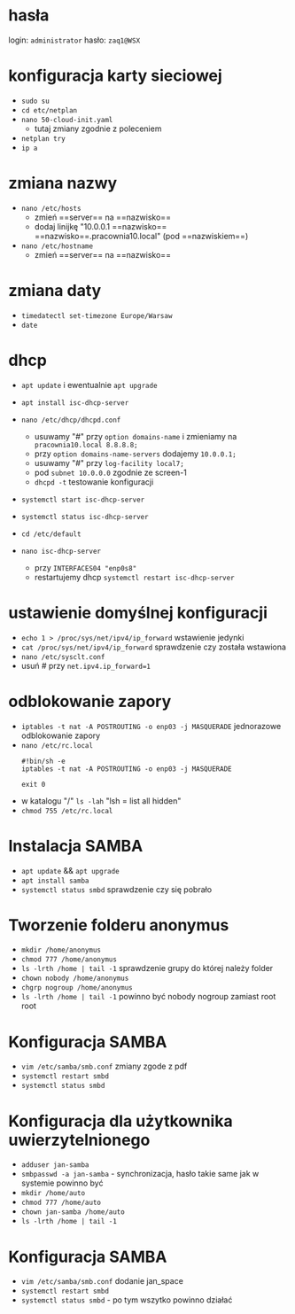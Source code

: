 # hasła 
login: `administrator`
hasło: `zaq1@WSX`

# konfiguracja karty sieciowej

- `sudo su`
- `cd etc/netplan`
- `nano 50-cloud-init.yaml`
	- tutaj zmiany zgodnie z poleceniem
- `netplan try`
- `ip a`

# zmiana nazwy
- `nano /etc/hosts`
	- zmień ==server== na ==nazwisko==
	- dodaj linijkę "10.0.0.1 ==nazwisko== ==nazwisko==.pracownia10.local" (pod ==nazwiskiem==)
- `nano /etc/hostname`
	-  zmień ==server== na ==nazwisko==
# zmiana daty
- `timedatectl set-timezone Europe/Warsaw`
- `date`

# dhcp
- `apt update` i ewentualnie `apt upgrade`
- `apt install isc-dhcp-server`
- `nano /etc/dhcp/dhcpd.conf`
	- usuwamy "#" przy `option domains-name` i zmieniamy na` pracownia10.local 8.8.8.8;`
	- przy `option domains-name-servers` dodajemy `10.0.0.1;`
	- usuwamy "#" przy `log-facility local7;`
	- pod `subnet 10.0.0.0` zgodnie ze screen-1
	- `dhcpd -t` testowanie konfiguracji

- `systemctl start isc-dhcp-server`
- `systemctl status isc-dhcp-server`

- `cd /etc/default`
- `nano isc-dhcp-server`
	- przy `INTERFACES04 "enp0s8"`
	- restartujemy dhcp `systemctl restart isc-dhcp-server`

# ustawienie domyślnej konfiguracji
- `echo 1 > /proc/sys/net/ipv4/ip_forward` wstawienie jedynki
- `cat /proc/sys/net/ipv4/ip_forward` sprawdzenie czy została wstawiona
- `nano /etc/sysclt.conf`
- usuń # przy `net.ipv4.ip_forward=1`

# odblokowanie zapory
- `iptables -t nat -A POSTROUTING -o enp03 -j MASQUERADE` jednorazowe odblokowanie zapory
- `nano /etc/rc.local`
	 ```
	 #!bin/sh -e
	 iptables -t nat -A POSTROUTING -o enp03 -j MASQUERADE
	 
	exit 0
	 ```
- w katalogu "/" `ls -lah` "lsh = list all hidden"
- `chmod 755 /etc/rc.local`

# Instalacja SAMBA
- `apt update` && `apt upgrade`
- `apt install samba`
- `systemctl status smbd` sprawdzenie czy się pobrało

# Tworzenie folderu anonymus
- `mkdir /home/anonymus`
- `chmod 777 /home/anonymus`
- `ls -lrth /home | tail -1` sprawdzenie grupy do której należy folder
- `chown nobody /home/anonymus`
- `chgrp nogroup /home/anonymus`
- `ls -lrth /home | tail -1` powinno być nobody nogroup zamiast root root

# Konfiguracja SAMBA
- `vim /etc/samba/smb.conf` zmiany zgode z pdf
- `systemctl restart smbd`
- `systemctl status smbd`

# Konfiguracja dla użytkownika uwierzytelnionego
- `adduser jan-samba`
- `smbpasswd -a jan-samba` - synchronizacja, hasło takie same jak w systemie powinno być
- `mkdir /home/auto`
- `chmod 777 /home/auto`
- `chown jan-samba /home/auto`
- `ls -lrth /home | tail -1`

# Konfiguracja SAMBA
- `vim /etc/samba/smb.conf` dodanie jan_space
- `systemctl restart smbd`
- `systemctl status smbd` - po tym wszytko powinno działać

